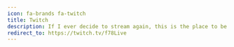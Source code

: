 ```yaml
---
icon: fa-brands fa-twitch
title: Twitch
description: If I ever decide to stream again, this is the place to be. Right now you won't find much here.
redirect_to: https://twitch.tv/f78Live
---
```

